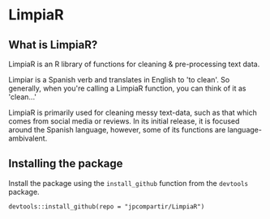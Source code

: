 # LimpiaR

## What is LimpiaR?

LimpiaR is an R library of functions for cleaning & pre-processing text data.

Limpiar is a Spanish verb and translates in English to 'to clean'. So generally, when you're calling a LimpiaR function, you can think of it as 'clean...'

LimpiaR is primarily used for cleaning messy text-data, such as that which comes from social media or reviews. In its initial release, it is focused around the Spanish language, however, some of its functions are language-ambivalent. 


## Installing the package

Install the package using the `install_github` function from the `devtools` package. 

`devtools::install_github(repo = "jpcompartir/LimpiaR")`
